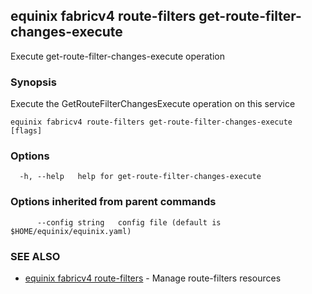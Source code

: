 ## equinix fabricv4 route-filters get-route-filter-changes-execute

Execute get-route-filter-changes-execute operation

### Synopsis

Execute the GetRouteFilterChangesExecute operation on this service

```
equinix fabricv4 route-filters get-route-filter-changes-execute [flags]
```

### Options

```
  -h, --help   help for get-route-filter-changes-execute
```

### Options inherited from parent commands

```
      --config string   config file (default is $HOME/equinix/equinix.yaml)
```

### SEE ALSO

* [equinix fabricv4 route-filters](equinix_fabricv4_route-filters.md)	 - Manage route-filters resources

